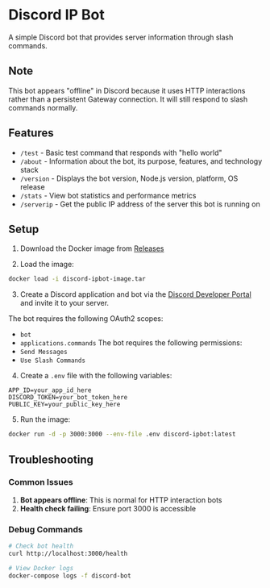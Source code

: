 # Discord IP Bot

A simple Discord bot that provides server information through slash commands.

## Note

This bot appears "offline" in Discord because it uses HTTP interactions rather than a persistent Gateway connection. It will still respond to slash commands normally.

## Features

-   `/test` - Basic test command that responds with "hello world"
-   `/about` - Information about the bot, its purpose, features, and technology stack
-   `/version` - Displays the bot version, Node.js version, platform, OS release
-   `/stats` - View bot statistics and performance metrics
-   `/serverip` - Get the public IP address of the server this bot is running on

## Setup

1. Download the Docker image from [Releases](https://github.com/MilanJzo/discord-ipbot/releases)

2. Load the image:

```bash
docker load -i discord-ipbot-image.tar

```

3. Create a Discord application and bot via the [Discord Developer Portal](https://discord.com/developers/applications) and invite it to your server.

The bot requires the following OAuth2 scopes:

-   `bot`
-   `applications.commands`
    The bot requires the following permissions:
-   `Send Messages`
-   `Use Slash Commands`

4. Create a `.env` file with the following variables:

```env
APP_ID=your_app_id_here
DISCORD_TOKEN=your_bot_token_here
PUBLIC_KEY=your_public_key_here
```

5. Run the image:

```bash
docker run -d -p 3000:3000 --env-file .env discord-ipbot:latest

```

## Troubleshooting

### Common Issues

1. **Bot appears offline**: This is normal for HTTP interaction bots
2. **Health check failing**: Ensure port 3000 is accessible

### Debug Commands

```bash
# Check bot health
curl http://localhost:3000/health

# View Docker logs
docker-compose logs -f discord-bot
```
